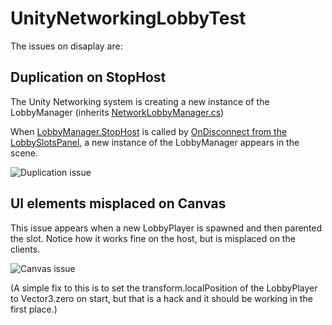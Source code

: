 # UnityNetworkingLobbyTest
The issues on disaplay are:
## Duplication on StopHost
 The Unity Networking system is creating a new instance of the LobbyManager (inherits [NetworkLobbyManager.cs](https://bitbucket.org/Unity-Technologies/networking/src/3610ab4e4c0f2a3d74bb3d005641e11201c7e6f3/Runtime/NetworkLobbyManager.cs?at=5.3&fileviewer=file-view-default#NetworkLobbyManager.cs-484))

When [LobbyManager.StopHost](./blob/master/Assets/LobbyManager.cs) is called by [OnDisconnect from the LobbySlotsPanel](./blob/master/Assets/LobbySlotsPanel.cs#L50), a new instance of the LobbyManager appears in the scene.

![Duplication issue](./blob/master/pictures/lobby-duplicate.gif)

## UI elements misplaced on Canvas
This issue appears when a new LobbyPlayer is spawned and then parented the slot. Notice how it works fine on the host, but is misplaced on the clients.

![Canvas issue](./blob/master/pictures/canvas-misplaced.png)

(A simple fix to this is to set the transform.localPosition of the LobbyPlayer to Vector3.zero on start, but that is a hack and it should be working in the first place.)
